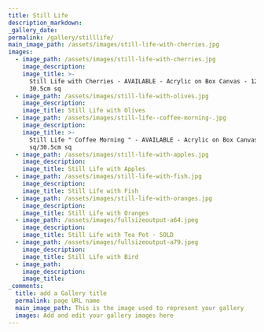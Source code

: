 ```yaml
---
title: Still Life
description_markdown:
_gallery_date:
permalink: /gallery/stilllife/
main_image_path: /assets/images/still-life-with-cherries.jpg
images:
  - image_path: /assets/images/still-life-with-cherries.jpg
    image_description:
    image_title: >-
      Still Life with Cherries - AVAILABLE - Acrylic on Box Canvas - 12inch sq /
      30.5cm sq
  - image_path: /assets/images/still-life-with-olives.jpg
    image_description:
    image_title: Still Life with Olives
  - image_path: /assets/images/still-life--coffee-morning-.jpg
    image_description:
    image_title: >-
      Still Life " Coffee Morning " - AVAILABLE - Acrylic on Box Canvas - 12inch
      sq/30.5cm sq
  - image_path: /assets/images/still-life-with-apples.jpg
    image_description:
    image_title: Still Life with Apples
  - image_path: /assets/images/still-life-with-fish.jpg
    image_description:
    image_title: Still Life with Fish
  - image_path: /assets/images/still-life-with-oranges.jpg
    image_description:
    image_title: Still Life with Oranges
  - image_path: /assets/images/fullsizeoutput-a64.jpeg
    image_description:
    image_title: Still Life with Tea Pot - SOLD
  - image_path: /assets/images/fullsizeoutput-a79.jpeg
    image_description:
    image_title: Still Life with Bird
  - image_path:
    image_description:
    image_title:
_comments:
  title: add a Gallery title
  permalink: page URL name
  main_image_path: This is the image used to represent your gallery
  images: Add and edit your gallery images here
---
```

